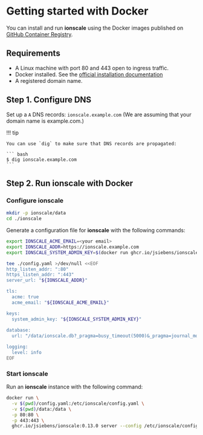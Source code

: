 # Getting started with Docker

You can install and run __ionscale__ using the Docker images published on [GitHub Container Registry](https://github.com/jsiebens/ionscale/pkgs/container/ionscale).

## Requirements 

- A Linux machine with port 80 and 443 open to ingress traffic.
- Docker installed. See the [official installation documentation](https://docs.docker.com/install/)
- A registered domain name.

## Step 1. Configure DNS

Set up a `A` DNS records: `ionscale.example.com` (We are assuming that your domain name is example.com.)

!!! tip

    You can use `dig` to make sure that DNS records are propagated:

    ``` bash
    $ dig ionscale.example.com
    ```

## Step 2. Run ionscale with Docker

### Configure ionscale

``` bash
mkdir -p ionscale/data
cd ./ionscale
```

Generate a configuration file for __ionscale__ with the following commands:

``` bash
export IONSCALE_ACME_EMAIL=<your email>
export IONSCALE_ADDR=https://ionscale.example.com
export IONSCALE_SYSTEM_ADMIN_KEY=$(docker run ghcr.io/jsiebens/ionscale:0.13.0 genkey -n)
```

``` bash
tee ./config.yaml >/dev/null <<EOF
http_listen_addr: ":80"
https_listen_addr: ":443"
server_url: "${IONSCALE_ADDR}"

tls:
  acme: true
  acme_email: "${IONSCALE_ACME_EMAIL}"

keys:
  system_admin_key: "${IONSCALE_SYSTEM_ADMIN_KEY}"
  
database:
  url: "/data/ionscale.db?_pragma=busy_timeout(5000)&_pragma=journal_mode(WAL)"

logging:
  level: info
EOF
```

### Start ionscale

Run an __ionscale__ instance with the following command:

``` bash
docker run \
  -v $(pwd)/config.yaml:/etc/ionscale/config.yaml \
  -v $(pwd)/data:/data \
  -p 80:80 \
  -p 443:443 \
  ghcr.io/jsiebens/ionscale:0.13.0 server --config /etc/ionscale/config.yaml
```
